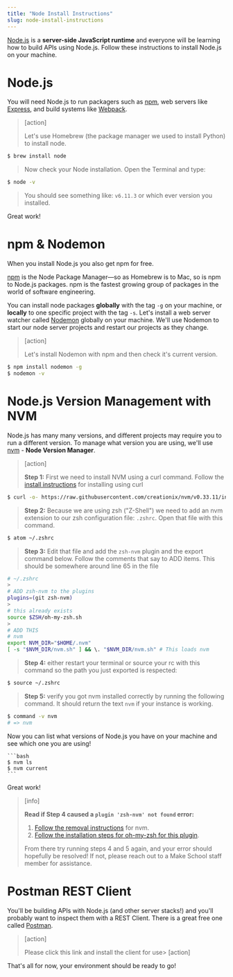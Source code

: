```yaml
---
title: "Node Install Instructions"
slug: node-install-instructions
---
```


[Node.js](https://nodejs.org/en/) is a **server-side JavaScript runtime** and everyone will be learning how to build APIs using Node.js. Follow these instructions to install Node.js on your machine.

# Node.js

You will need Node.js to run packagers such as [npm](https://www.npmjs.com/), web servers like [Express](https://expressjs.com/), and build systems like [Webpack](https://webpack.js.org/).

> [action]
>
> Let's use Homebrew (the package manager we used to install Python) to install node.
>
```bash
$ brew install node
```
>
> Now check your Node installation. Open the Terminal and type:
>
```bash
$ node -v
```
>
> You should see something like: `v6.11.3` or which ever version you installed.

Great work!

# npm & Nodemon

When you install Node.js you also get npm for free.

[npm](https://www.npmjs.com/) is the Node Package Manager—so as Homebrew is to Mac, so is npm to Node.js packages. npm is the fastest growing group of packages in the world of software engineering.

You can install node packages **globally** with the tag `-g` on your machine, or **locally** to one specific project with the tag `-s`. Let's install a web server watcher called [Nodemon](https://github.com/remy/nodemon) globally on your machine. We'll use Nodemon to start our node server projects and restart our projects as they change.

> [action]
>
> Let's install Nodemon with npm and then check it's current version.
>
```bash
$ npm install nodemon -g
$ nodemon -v
```

# Node.js Version Management with NVM

Node.js has many many versions, and different projects may require you to run a different version. To manage what version you are using, we'll use [nvm](https://github.com/nvm-sh/nvm/blob/master/README.md) - **Node Version Manager**.

> [action]
>
> **Step 1:** First we need to install NVM using a curl command. Follow the [install instructions](https://github.com/nvm-sh/nvm/blob/master/README.md#install--update-script) for installing using curl
>
```bash
$ curl -o- https://raw.githubusercontent.com/creationix/nvm/v0.33.11/install.sh | bash
```
>
> **Step 2:** Because we are using zsh ("Z-Shell") we need to add an nvm extension to our zsh configuration file: `.zshrc`. Open that file with this command.
>
```bash
$ atom ~/.zshrc
```
>
> **Step 3:** Edit that file and add the `zsh-nvm` plugin and the export command below. Follow the comments that say to ADD items. This should be somewhere around line 65 in the file
>
```bash
# ~/.zshrc
>
# ADD zsh-nvm to the plugins
plugins=(git zsh-nvm)
>
# this already exists
source $ZSH/oh-my-zsh.sh
>
# ADD THIS
# nvm
export NVM_DIR="$HOME/.nvm"
[ -s "$NVM_DIR/nvm.sh" ] && \. "$NVM_DIR/nvm.sh" # This loads nvm
```
>
> **Step 4:** either restart your terminal or source your rc with this command so the path you just exported is respected:
>
```bash
$ source ~/.zshrc
```
>
> **Step 5:** verify you got nvm installed correctly by running the following command. It should return the text `nvm` if your instance is working.
>
```bash
$ command -v nvm
# => nvm
```

Now you can list what versions of Node.js you have on your machine and see which one you are using!

    ```bash
    $ nvm ls
    $ nvm current
    ```

Great work!

> [info]
>
> **Read if Step 4 caused a `plugin 'zsh-nvm' not found` error:**
>
> 1. [Follow the removal instructions](https://github.com/nvm-sh/nvm/blob/master/README.md#removal) for nvm.
> 1. [Follow the installation steps for oh-my-zsh for this plugin](https://github.com/lukechilds/zsh-nvm#as-an-oh-my-zsh-custom-plugin).
>
> From there try running steps 4 and 5 again, and your error should hopefully be resolved! If not, please reach out to a Make School staff member for assistance.

# Postman REST Client

You'll be building APIs with Node.js (and other server stacks!) and you'll probably want to inspect them with a REST Client. There is a great free one called [Postman](https://www.getpostman.com/).

> [action]
>
> Please click this link and install the client for use> [action]


That's all for now, your environment should be ready to go!
